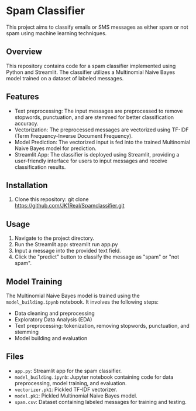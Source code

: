 # Spam Classifier

This project aims to classify emails or SMS messages as either spam or not spam using machine learning techniques.

## Overview

This repository contains code for a spam classifier implemented using Python and Streamlit. The classifier utilizes a Multinomial Naive Bayes model trained on a dataset of labeled messages.

## Features

- Text preprocessing: The input messages are preprocessed to remove stopwords, punctuation, and are stemmed for better classification accuracy.
- Vectorization: The preprocessed messages are vectorized using TF-IDF (Term Frequency-Inverse Document Frequency).
- Model Prediction: The vectorized input is fed into the trained Multinomial Naive Bayes model for prediction.
- Streamlit App: The classifier is deployed using Streamlit, providing a user-friendly interface for users to input messages and receive classification results.

## Installation

1. Clone this repository: git clone https://github.com/JK1Real/Spamclassifier.git

## Usage

1. Navigate to the project directory.
2. Run the Streamlit app:  streamlit run app.py
3. Input a message into the provided text field.
4. Click the "predict" button to classify the message as "spam" or "not spam".

## Model Training

The Multinomial Naive Bayes model is trained using the `model_building.ipynb` notebook. It involves the following steps:
- Data cleaning and preprocessing
- Exploratory Data Analysis (EDA)
- Text preprocessing: tokenization, removing stopwords, punctuation, and stemming
- Model building and evaluation

## Files

- `app.py`: Streamlit app for the spam classifier.
- `model_building.ipynb`: Jupyter notebook containing code for data preprocessing, model training, and evaluation.
- `vectorizer.pk1`: Pickled TF-IDF vectorizer.
- `model.pk1`: Pickled Multinomial Naive Bayes model.
- `spam.csv`: Dataset containing labeled messages for training and testing.


